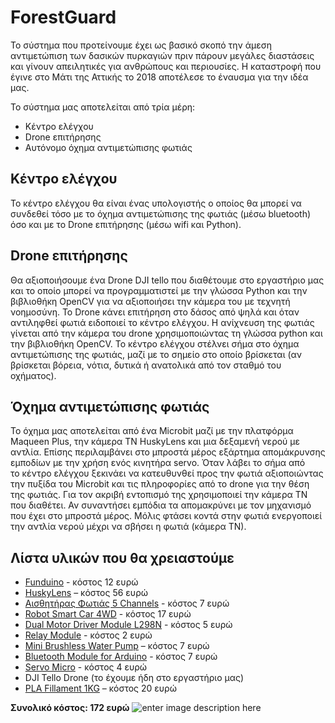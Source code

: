 # ForestGuard

Το σύστημα που προτείνουμε έχει ως βασικό σκοπό την άμεση αντιμετώπιση των δασικών πυρκαγιών πριν πάρουν μεγάλες διαστάσεις και γίνουν απειλητικές για ανθρώπους και περιουσίες. Η καταστροφή που έγινε στο Μάτι της Αττικής το 2018 αποτέλεσε το έναυσμα για την ιδέα μας.

Το σύστημα μας αποτελείται από τρία μέρη:

-   Κέντρο ελέγχου
-   Drone επιτήρησης
-   Αυτόνομο όχημα αντιμετώπισης φωτιάς
## Κέντρο ελέγχου

Το κέντρο ελέγχου θα είναι ένας υπολογιστής ο οποίος θα μπορεί να συνδεθεί τόσο με το όχημα αντιμετώπισης της φωτιάς (μέσω bluetooth) όσο και με το Drone επιτήρησης (μέσω wifi και Python).

## Drone επιτήρησης

Θα αξιοποιήσουμε ένα Drone DJI tello που διαθέτουμε στο εργαστήριο μας και το οποίο μπορεί να προγραμματιστεί με την γλώσσα Python και την βιβλιοθήκη OpenCV για να αξιοποιήσει την κάμερα του με τεχνητή νοημοσύνη. Το Drone κάνει επιτήρηση στο δάσος από ψηλά και όταν αντιληφθεί φωτιά ειδοποιεί το κέντρο ελέγχου. Η ανίχνευση της φωτιάς γίνεται από την κάμερα του drone χρησιμοποιώντας τη γλώσσα python και την βιβλιοθήκη OpenCV. Το κέντρο ελέγχου στέλνει σήμα στο όχημα αντιμετώπισης της φωτιάς, μαζί με το σημείο στο οποίο βρίσκεται (αν βρίσκεται βόρεια, νότια, δυτικά ή ανατολικά από τον σταθμό του οχήματος).

## Όχημα αντιμετώπισης φωτιάς

Το όχημα μας αποτελείται από ένα Microbit μαζί με την πλατφόρμα Maqueen Plus, την κάμερα ΤΝ HuskyLens και μια δεξαμενή νερού με αντλία. Επίσης περιλαμβάνει στο μπροστά μέρος εξάρτημα απομάκρυνσης εμποδίων με την χρήση ενός κινητήρα servo. Όταν λάβει το σήμα από  
το κέντρο ελέγχου ξεκινάει να κατευθυνθεί προς την φωτιά αξιοποιώντας την πυξίδα του Microbit και τις πληροφορίες από το drone για την θέση της φωτιάς. Για τον ακριβή εντοπισμό της χρησιμοποιεί την κάμερα ΤΝ που διαθέτει. Αν συναντήσει εμπόδια τα απομακρύνει με τον μηχανισμό που έχει στο μπροστά μέρος. Μόλις φτάσει κοντά στην φωτιά ενεργοποιεί την αντλία νερού μέχρι να σβήσει η φωτιά (κάμερα ΤΝ).

## Λίστα υλικών που θα χρειαστούμε

-   [Funduino](https://grobotronics.com/funduino-uno-rev3-arduino-uno-compatible.html) - κόστος 12 ευρώ
-   [HuskyLens](https://www.hellasdigital.gr/electronics/sensors/gravity-huskylens-an-easy-to-use-ai-machine-vision-sensor/) – κόστος 56 ευρώ
-   [Αισθητήρας Φωτιάς 5 Channels](https://grobotronics.com/flame-sensor-5-ch.html) - κόστος 7 ευρώ
-   [Robot Smart Car 4WD](https://grobotronics.com/robot-smart-car-4wd-chassis-26cm.html) - κόστος 17 ευρώ
-   [Dual Motor Driver Module L298N](https://grobotronics.com/dual-motor-driver-module-l298n.html) - κόστος 5 ευρώ
-   [Relay Module](https://grobotronics.com/relay-module-1-channel-5v-high-level-trigger-screw-terminals.html) - κόστος 2 ευρώ
-   [Mini Brushless Water Pump](https://grobotronics.com/mini-brushless-water-pump-12v-dc-240l-h-ad20p-1230a.html)  – κόστος 7 ευρώ
-   [Bluetooth Module for Arduino](https://grobotronics.com/bluetooth-module-for-arduino-hc05.html) - κόστος 7 ευρώ
-   [Servo Micro](https://grobotronics.com/servo-micro-1.5kg.cm-plastic-gears-feetech-fs90.html) - κόστος 4 ευρώ
-   DJI Tello Drone (το έχουμε ήδη στο εργαστήριο μας)
-   [PLA Fillament 1KG](https://www.skroutz.gr/c/1646/3d-printer-filament/f/626915/PLA.html?keyphrase=1+75+1kg&o=1.75+pla+1kg)  – κόστος 20 ευρώ

**Συνολικό κόστος: 172 ευρώ**
![enter image description here](https://ppf.edu.gr/hackers/wp-content/uploads/2021/03/forest-guard.png)
